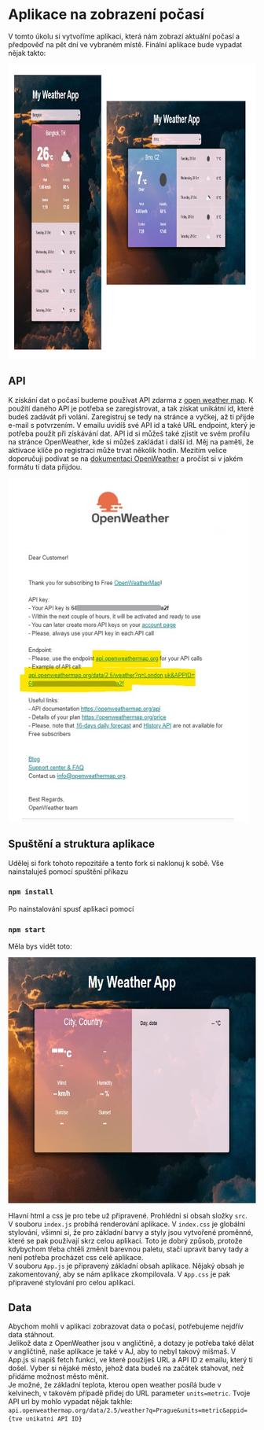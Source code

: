 # Aplikace na zobrazení počasí 
V tomto úkolu si vytvoříme aplikaci, která nám zobrazí aktuální počasí a předpověď na pět dní ve vybraném místě. Finální aplikace bude vypadat nějak takto:  
     
<img src="ReadmeImages/weather_app_result.png" height="600px"/>

## API
K získání dat o počasí budeme používat API zdarma z [open weather map](https://openweathermap.org/api).
K použití daného API je potřeba se zaregistrovat, a tak získat unikátní id, které budeš zadávát při volání. Zaregistruj se tedy na stránce a vyčkej, až ti přijde e-mail s potvrzením. V emailu uvidíš své API id a také URL endpoint, který je potřeba použít při získávání dat. API id si můžeš také zjistit ve svém profilu na stránce OpenWeather, kde si můžeš zakládat i další id. Měj na paměti, že aktivace klíče po registraci může trvat několik hodin. Mezitím velice doporučuji podívat se na [dokumentaci OpenWeather](https://openweathermap.org/current) a pročíst si v jakém formátu ti data přijdou. 
     
<img src="ReadmeImages/open_weather_api_email.jpg" height="700px"/>

## Spuštění a struktura aplikace

Udělej si fork tohoto repozitáře a tento fork si naklonuj k sobě. Vše nainstaluješ pomocí spuštění příkazu 
### `npm install`    
Po nainstalování spusť aplikaci pomocí 
### `npm start`
Měla bys vidět toto:     
     
<img src="ReadmeImages/weather_app_starter.jpg" height="500px"/>

Hlavní html a css je pro tebe už připravené. Prohlédni si obsah složky `src`.     
V souboru `index.js` probíhá renderování aplikace. V `index.css` je globální stylování, všimni si, že pro základní barvy a styly jsou vytvořené proměnné, které se pak používají skrz celou aplikaci. Toto je dobrý způsob, protože kdybychom třeba chtěli změnit barevnou paletu, stačí upravit barvy tady a není potřeba procházet css celé aplikace.      
V souboru `App.js` je připravený základní obsah aplikace. Nějaký obsah je zakomentovaný, aby se nám aplikace zkompilovala. V `App.css` je pak připravené stylování pro celou aplikaci. 

## Data 

Abychom mohli v aplikaci zobrazovat data o počasí, potřebujeme nejdřív data stáhnout.   
Jelikož data z OpenWeather jsou v angličtině, a dotazy je potřeba také dělat v angličtině, naše aplikace je také v AJ, aby to nebyl takový mišmaš. 
V App.js si napiš fetch funkci, ve které použiješ URL a API ID z emailu, který ti došel. Vyber si nějaké město, jehož data budeš na začátek stahovat, než přidáme možnost město měnit.     
Je možné, že základní teplota, kterou open weather posílá bude v kelvinech, v takovém případě přidej do URL parameter `units=metric`. 
Tvoje API url by mohlo vypadat nějak takhle: 
`api.openweathermap.org/data/2.5/weather?q=Prague&units=metric&appid={tve unikatni API ID}`
